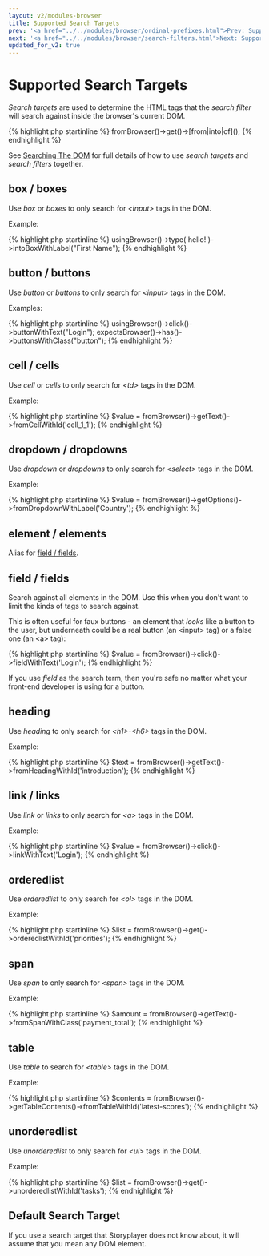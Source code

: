 ```yaml
---
layout: v2/modules-browser
title: Supported Search Targets
prev: '<a href="../../modules/browser/ordinal-prefixes.html">Prev: Supported Ordinal Prefixes</a>'
next: '<a href="../../modules/browser/search-filters.html">Next: Supported Search Filters</a>'
updated_for_v2: true
---
```


# Supported Search Targets

_Search targets_ are used to determine the HTML tags that the _search filter_ will search against inside the browser's current DOM.

{% highlight php startinline %}
fromBrowser()->get()->[from|into|of]<SearchTarget><SearchFilter>();
{% endhighlight %}

See [Searching The DOM](searching-the-dom.html) for full details of how to use _search targets_ and _search filters_ together.

## box / boxes

Use _box_ or _boxes_ to only search for _&lt;input&gt;_ tags in the DOM.

Example:

{% highlight php startinline %}
usingBrowser()->type('hello!')->intoBoxWithLabel("First Name");
{% endhighlight %}

## button / buttons

Use _button_ or _buttons_ to only search for _&lt;input&gt;_ tags in the DOM.

Examples:

{% highlight php startinline %}
usingBrowser()->click()->buttonWithText("Login");
expectsBrowser()->has()->buttonsWithClass("button");
{% endhighlight %}

## cell / cells

Use _cell_ or _cells_ to only search for _&lt;td&gt;_ tags in the DOM.

Example:

{% highlight php startinline %}
$value = fromBrowser()->getText()->fromCellWithId('cell_1_1');
{% endhighlight %}

## dropdown / dropdowns

Use _dropdown_ or _dropdowns_ to only search for _&lt;select&gt;_ tags in the DOM.

Example:

{% highlight php startinline %}
$value = fromBrowser()->getOptions()->fromDropdownWithLabel('Country');
{% endhighlight %}

## element / elements

Alias for [field / fields](field__fields).

## field / fields

Search against all elements in the DOM.  Use this when you don't want to limit the kinds of tags to search against.

This is often useful for faux buttons - an element that _looks_ like a button to the user, but underneath could be a real button (an &lt;input&gt; tag) or a false one (an &lt;a&gt; tag):

{% highlight php startinline %}
$value = fromBrowser()->click()->fieldWithText('Login');
{% endhighlight %}

If you use _field_ as the search term, then you're safe no matter what your front-end developer is using for a button.

## heading

Use _heading_ to only search for _&lt;h1&gt;-&lt;h6&gt;_ tags in the DOM.

Example:

{% highlight php startinline %}
$text = fromBrowser()->getText()->fromHeadingWithId('introduction');
{% endhighlight %}

## link / links

Use _link_ or _links_ to only search for _&lt;a&gt;_ tags in the DOM.

Example:

{% highlight php startinline %}
$value = fromBrowser()->click()->linkWithText('Login');
{% endhighlight %}

## orderedlist

Use _orderedlist_ to only search for _&lt;ol&gt;_ tags in the DOM.

Example:

{% highlight php startinline %}
$list = fromBrowser()->get()->orderedlistWithId('priorities');
{% endhighlight %}

## span

Use _span_ to only search for _&lt;span&gt;_ tags in the DOM.

Example:

{% highlight php startinline %}
$amount = fromBrowser()->getText()->fromSpanWithClass('payment_total');
{% endhighlight %}

## table

Use _table_ to search for _&lt;table&gt;_ tags in the DOM.

Example:

{% highlight php startinline %}
$contents = fromBrowser()->getTableContents()->fromTableWithId('latest-scores');
{% endhighlight %}

## unorderedlist

Use _unorderedlist_ to only search for _&lt;ul&gt;_ tags in the DOM.

Example:

{% highlight php startinline %}
$list = fromBrowser()->get()->unorderedlistWithId('tasks');
{% endhighlight %}

## Default Search Target

If you use a search target that Storyplayer does not know about, it will assume that you mean any DOM element.

